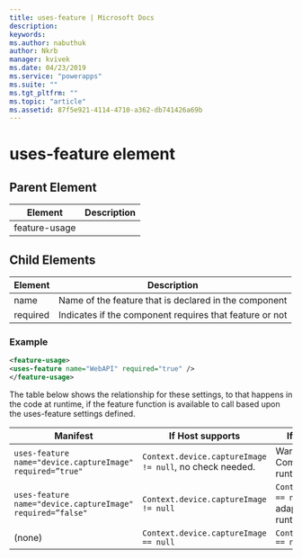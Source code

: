 ```yaml
---
title: uses-feature | Microsoft Docs
description: 
keywords:
ms.author: nabuthuk
author: Nkrb
manager: kvivek
ms.date: 04/23/2019
ms.service: "powerapps"
ms.suite: ""
ms.tgt_pltfrm: ""
ms.topic: "article"
ms.assetid: 87f5e921-4114-4710-a362-db741426a69b
---
```


# uses-feature element

## Parent Element

|Element|Description|
|--|--|
|feature-usage||

## Child Elements

|Element|Description|
|--|--|
|name|Name of the feature that is declared in the component|
|required|Indicates if the component requires that feature or not|


### Example 

```XML
<feature-usage>
<uses-feature name="WebAPI" required="true" />
</feature-usage>
```

The table below shows the relationship for these settings, to that happens in the code at runtime, if the feature function is available to call based upon the uses-feature settings defined.

|Manifest|If Host supports|If Host doesn't support|
|----|----|-----|
|`uses-feature  name="device.captureImage" required=”true"`|`Context.device.captureImage != null`, no check needed.|Warning at design time. Component load will  fail at runtime.|
|`uses-feature  name="device.captureImage" required=”false"`|`Context.device.captureImage != null`|`Context.device.captureImage == null`, component can adaptively check this at runtime. |
|(none)|`Context.device.captureImage == null` |`Context.device.captureImage == null` |